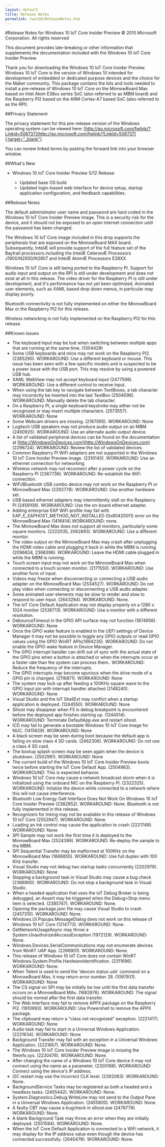 ```yaml
---
layout: default
title: Release Notes
permalink: /win10/ReleaseNotes.htm
---
```


#Release Notes for Windows 10 IoT Core Insider Preview
&copy; 2015 Microsoft Corporation. All rights reserved

This document provides late-breaking or other information that supplements the documentation included with the Windows 10 IoT Core Insider Preview.

Thank you for downloading the Windows 10 IoT Core Insider Preview.  Windows 10 IoT Core is the version of Windows 10 intended for development of
embedded or dedicated purpose devices and the choice for the Maker community. This package contains the bits and tools needed to install a pre-release of
Windows 10 IoT Core on the MinnowBoard Max based on Intel Atom E38xx series SoC (also referred to as MBM board) and the Raspberry PI2 based on
the ARM Cortex-A7 based SoC (also referred to as the RPI).

##Privacy Statement
    
The privacy statement for this pre-release version of the Windows operating system can be viewed here: [http://go.microsoft.com/fwlink/?LinkId=506737](http://go.microsoft.com/fwlink/?LinkId=506737){:target="_blank"}

You can review linked terms by pasting the forward link into your browser window.
    
##What's New
* Windows 10 IoT Core Insider Preview 5/12 Release

    * Updated base OS build
    * Updated login-based web interface for device setup, startup application configuration, and feedback capabilities.

##Release Notes

The default administrator user name and password are hard coded in the Windows 10 IoT Core Insider Preview image. This is a security risk for the
device, and it should not be exposed to an open internet connection until the password has been changed.

The Windows 10 IoT Core image included in this drop supports the peripherals that are exposed on the MinnowBoard MAX board. Subsequently, IntelÆ
will provide support of the full feature set of the Baytrail processors including the IntelÆ CeleronÆ Processors J1900/N2930/N2807 and IntelÆ AtomÆ Processors E38XX.

Windows 10 IoT Core is still being ported to the Raspberry PI. Support for audio input and output on the RPI is still under development and does
not exist at all in this release. The video driver for the Raspberry PI is still under development, and it's performance has not yet been optimized.
Animated user elements, such as XAML based drop down menus, in particular may display poorly.

Bluetooth connectivity is not fully implemented on either the MinnowBoard Max or the Raspberry PI2 for this release.

Wireless networking is not fully implemented on the Raspberry PI2 for this release.

##Known Issues
    
* The keyboard input may be lost when switching between multiple apps that are running at the same time. (1304429)
* Some USB keyboards and mice may not work on the Raspberry PI2. (2365290). WORKAROUND: Use a different keyboard or mouse. This issue has been seen with a few specific models and is suspected to be a power issue with the USB port. This may resolve by using a powered USB hub.
* XAML WebView may not accept keyboard input (2477598). WORKAROUND: Use a different control to receive input.
* When using the tab key to navigate between TextBoxes, a tab character may incorrectly be inserted into the last TextBox (2504096). WORKAROUND: Manually delete the tab character.
* On a Raspberry PI, a single keyboard keystroke may either not be recognized or may insert multiple characters. (2573557). WORKAROUND: None
* Some Webcam drivers are missing. (2187095). WORKAROUND: None
* Logitech USB speakers may not produce audio output on an MBM (2460925). WORKAROUND: Use an alternate audio output device.
* A list of validated peripheral devices can be found on the documentation at [http://WindowsOnDevices.com](http://WindowsOnDevices.com) (2296724). WORKAROUND: Review the list of validated devices.
* Common Raspberry PI WiFi adapters are not supported in the Windows 10 IoT Core Insider Preview image. (2310140). WORKAROUND: Use an ethernet connection for networking.
* Wireless network may not reconnect after a power cycle on the Raspberry PI (2367736). WORKAROUND: Re-establish the WiFi connection.
* WiFi/Bluetooth USB combo device may not work on the Raspberry PI or MinnowBoard Max (2293778). WORKAROUND: Use another hardware set.
* USB based ethernet adapters may intermittently stall on the Raspberry PI (2459108). WORKAROUND: Use the on-board ethernet adapter.
* Adding enterprise EAP WiFi profile may fail with EAP_E_EAPHOST_METHOD_NOT_INSTALLED (0x80420011) error on the MinnowBoard Max (1416414).WORKAROUND: none.
* The MinnowBoard Max does not support all monitors, particularly some square monitors. (2222035, 2062893). WORKAROUND: Use a different monitor.
* The video output on the MinnowBoard Max may crash after unplugging the HDMI video cable and plugging it back in while the MBM is running. (2096834, 2368396). WORKAROUND: Leave the HDMI cable plugged in while the MBM is running.
* Touch screen input may not work on the MinnowBoard Max when connected to a touch screen monitor. (2171550). WORKAROUND: Use another form of input.
* Videos may freeze when disconnecting or connecting a USB audio adapter on the MinnowBoard Max (2534527). WORKAROUND: Do not play video when connecting or disconnecting a USB audio adapter.
* Some animated user elements may be slow to render and slow to respond to user input. (2643284). WORKAROUND: None.
* The IoT Core Default Application may not display properly on a 1280 x 1024 monitor (2536713). WORKAROUND: Use a monitor with a different resolution.
* DebounceTimeout in the GPIO API surface may not function (1874956). WORKAROUND: None
* Once the GPIO wake feature is enabled in the UEFI settings of Device Manager it may not be possible to toggle any GPIO outputs or read GPIO values using the GPIO WinRT APIs(1894235). WORKAROUND: Do not enable the GPIO wake feature in Device Manager.
* The GPIO interrupt handler can drift out of sync with the actual state of the GPIO pins when a button is attached or when the interrupts occur at a faster rate than the system can process them.. WORKAROUND: Reduce the frequency of the interrupts.
* The GPIO interrupts may become spurious when the drive mode of a GPIO pin is changed. (2116871). WORKAROUND: None
* The system may lock up after feeding a 100KHz square wave to the GPIO input pin with interrupt handler attached (2148240). WORKAROUND: None
* Visual Studio and the IoT ShellExt may conflict when a startup application is deployed. (1244550). WORKAROUND: None
* Sihost may disappear when F5 is debug breakpoint is encountered before the deployed app finishes starting up. (1244514). WORKAROUND: Terminate DefaultApp.exe and restart sihost.
* ICD may fail to generate a bootable Windows 10 IoT Core image for NUC. (1415629). WORKAROUND: None
* A black screen may be seen during boot because the default app is failing on slow class 4 SD cards. (2462306). WORKAROUND: Do not use a class 4 SD card.
* The bootup splash screen may be seen again when the device is shutdown. (2502991). WORKAROUND: None
* The current build of the Windows 10 IoT Core Insider Preview boots twice before starting the IoT Core Default App. (2504963). WORKAROUND: This is expected behavior.
* Windows 10 IoT Core may cause a network broadcast storm when it is initialized using the onboard NIC on the Raspberry PI. (2322325). WORKAROUND: Intialize the device while connected to a network where this will not cause interference.
* Bluetooth Low Energy Gatt Interface Does Not Work On Windows 10 IoT Core Insider Preview (2382852). WORKAROUND:	None. Bluetooth is not fully implemented in this release.
* Recognizers for Inking may not be available in this release of Windows 10 IoT Core (2552947). WORKAROUND: None.
* Loading an Ink control may cause the application to crash (2221749). WORKAROUND: None
* SPI Sample may not work the first time it is deployed to the MinnowBoard Max (2524399). WORKAROUND: Re-deploy the sample to the MBM.
* SPI Sequential Transfer may be malformed at 100KHz on the MinnowBoard Max (1666855). WORKAROUND: Use full duplex with 100 KHz transfer.
* Visual Studio may not debug two startup tasks concurrently (2202979). WORKAROUND: None
* Stopping a background task in Visual Studio may cause a bug check (2366900). WORKAROUND: Do not stop a background task in Visual Studio.
* When a headed application that uses the IoT Debug Broker is being debugged, an Assert may be triggered when the Debug>Stop menu item is selected. (2385747). WORKAROUND: None.
* Opening the package.json file may cause Visual Studio to crash (2457310). WORKAROUND: None.
* Windows.UI.Popups.MessageDialog does not work on this release of Windows 10 IoT Core (1214773). WORKAROUND: None.
* GetNetworkUsageAsync may throw a System.UnauthorizedAccessException (1972129). WORKAROUND: None.
* Windows.Devices.SerialCommunications may not enumerate devices from WinRT UAP App. (2266901). WORKAROUND: None.
* This release of Windows 10 IoT Core does not contain WinRT Windows.System.Profile.HardwareIdentification. (2311696). WORKAROUND: None.
* When Telent is used to send the 'devcon status usb' command on a MinnowBoard Max, it may return error number 28. (1097931). WORKAROUND: None
* The CS signal on SPI may be initially be low until the first data transfer occurs on a MinnowBoard MAx. (1682876). WORKAROUND: The signal should be normal after the first data transfer.
* The Web interface may fail to remove APPX package on the Raspberry PI2. (1910993). WORKAROUND: Use Powershell to remove the APPX package.
* The clipboard may return a "class not recognized" exception. (2221417). WORKAROUND:	None
* Audio task may fail to start in a Universal Windows Application. (2221634). WORKAROUND: None
* Background Transfer may fail with an exception in a Universal Windows Application. (2221657). WORKAROUND: None.
* The Windows 10 IoT Core Insider Preview image is missing the fileinfo.sys. (2230476). WORKAROUND: None.
* After changing the name of a Windows 10 IoT Core device it may not connect using the name as a parameter. (2300166). WORKAROUND:	Connect using the device's IP address.
* I2C restart may use the incorrect CLK level. (2392063). WORKAROUND: None.
* BackgroundService Tasks may be registered as both a headed and a headless tasks. (2455442). WORKAROUND: None.
* System.Diagnostics.Debug.WriteLine may not send to the Output Pane in a Universal Windows Application. (2455800). WORKAROUND: None.
* A faulty CBT may cause a bugcheck in sihost.exe (2478779). WORKAROUND:	None.
* A blank Background Task may throw an error when they are initially deployed. (2551584). WORKAROUND: None.
* When the IoT Core Default Application is connected to a WiFi network, it may display <empty> for the IP address value even though the device has connected successfully. (2640478). WORKAROUND:	None.
